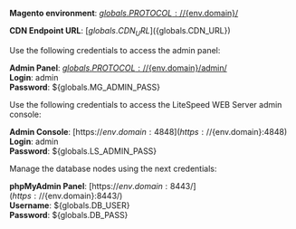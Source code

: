 **Magento environment**: [${globals.PROTOCOL}://${env.domain}/](${globals.PROTOCOL}://${env.domain}/)

**CDN Endpoint URL**:  [${globals.CDN_URL}](${globals.CDN_URL})

Use the following credentials to access the admin panel:

**Admin Panel**: [${globals.PROTOCOL}://${env.domain}/admin/](${globals.PROTOCOL}://${env.domain}/admin/)  
**Login**: admin  
**Password**: ${globals.MG_ADMIN_PASS}  

Use the following credentials to access the LiteSpeed WEB Server admin console:

**Admin Console**: [https://${env.domain}:4848](https://${env.domain}:4848)  
**Login**: admin  
**Password**: ${globals.LS_ADMIN_PASS}  

Manage the database nodes using the next credentials:

**phpMyAdmin Panel**: [https://${env.domain}:8443/](https://${env.domain}:8443/)  
**Username**: ${globals.DB_USER}    
**Password**: ${globals.DB_PASS}  

